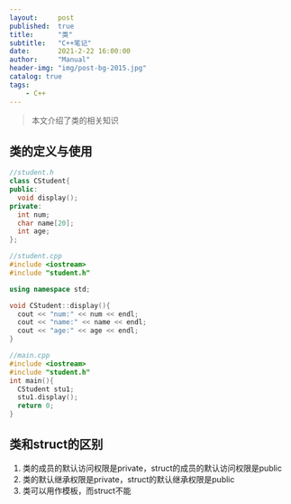 ```yaml
---
layout:     post
published:  true
title:      "类"
subtitle:   "C++笔记"
date:       2021-2-22 16:00:00
author:     "Manual"
header-img: "img/post-bg-2015.jpg"
catalog: true
tags:
    - C++
---
```


> 本文介绍了类的相关知识

## 类的定义与使用

```c++
//student.h
class CStudent{
public:
  void display();
private:
  int num;
  char name[20];
  int age;
};

//student.cpp
#include <iostream>
#include "student.h"

using namespace std;

void CStudent::display(){
  cout << "num:" << num << endl;
  cout << "name:" << name << endl;
  cout << "age:" << age << endl;
}

//main.cpp
#include <iostream>
#include "student.h"
int main(){
  CStudent stu1;
  stu1.display();
  return 0;
}
```

## 类和struct的区别

1. 类的成员的默认访问权限是private，struct的成员的默认访问权限是public
2. 类的默认继承权限是private，struct的默认继承权限是public
3. 类可以用作模板，而struct不能

